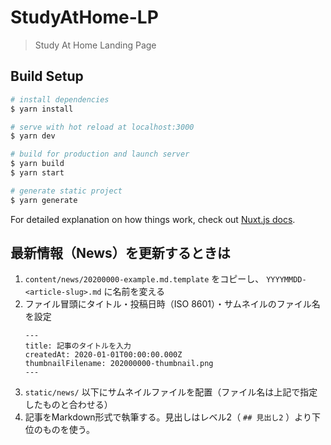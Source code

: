 # StudyAtHome-LP

> Study At Home Landing Page

## Build Setup

```bash
# install dependencies
$ yarn install

# serve with hot reload at localhost:3000
$ yarn dev

# build for production and launch server
$ yarn build
$ yarn start

# generate static project
$ yarn generate
```

For detailed explanation on how things work, check out [Nuxt.js docs](https://nuxtjs.org).

## 最新情報（News）を更新するときは

1. `content/news/20200000-example.md.template` をコピーし、 `YYYYMMDD-<article-slug>.md` に名前を変える
2. ファイル冒頭にタイトル・投稿日時（ISO 8601）・サムネイルのファイル名を設定
    ```
    ---
    title: 記事のタイトルを入力
    createdAt: 2020-01-01T00:00:00.000Z
    thumbnailFilename: 202000000-thumbnail.png
    ---
    ```
3. `static/news/` 以下にサムネイルファイルを配置（ファイル名は上記で指定したものと合わせる）
4. 記事をMarkdown形式で執筆する。見出しはレベル2（ `## 見出し2` ）より下位のものを使う。
